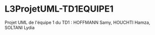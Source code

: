 # L3ProjetUML-TD1EQUIPE1
Projet UML de l'équipe 1 du TD1 : HOFFMANN Samy, HOUCHTI Hamza, SOLTANI Lydia
